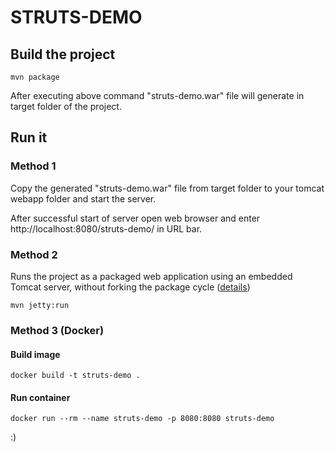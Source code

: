 # STRUTS-DEMO

## Build the project

`
mvn package
`

After executing above command "struts-demo.war" file will generate in target folder of the project.

## Run it

### Method 1

Copy the generated "struts-demo.war" file from target folder to your tomcat webapp folder and start the server.

After successful start of server open web browser and enter http://localhost:8080/struts-demo/ in URL bar.

### Method 2

Runs the project as a packaged web application using an embedded Tomcat server,
without forking the package cycle ([details](https://tomcat.apache.org/maven-plugin-trunk/tomcat7-maven-plugin/plugin-info.html))

`
mvn jetty:run
`

### Method 3 (Docker)

#### Build image

`
docker build -t struts-demo .
`

#### Run container

`
docker run --rm --name struts-demo -p 8080:8080 struts-demo
`

:)
